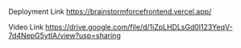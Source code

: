 Deployment Link https://brainstormforcefrontend.vercel.app/

Video Link   https://drive.google.com/file/d/1iZpLHDLsGd0l123YeqV-7d4NepG5ytIA/view?usp=sharing
